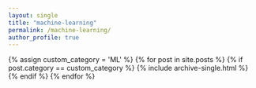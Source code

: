```yaml
---
layout: single
title: "machine-learning"
permalink: /machine-learning/
author_profile: true
---
```


{% assign custom_category = 'ML' %}
{% for post in site.posts  %}
  {% if post.category == custom_category %}
    {% include archive-single.html %}
  {% endif %}
{% endfor %}
